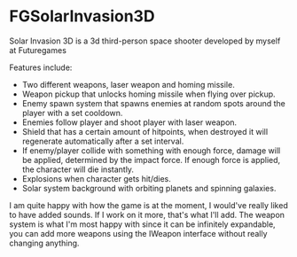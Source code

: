 # FGSolarInvasion3D
Solar Invasion 3D is a 3d third-person space shooter developed by myself at Futuregames

Features include:
- Two different weapons, laser weapon and homing missile.
- Weapon pickup that unlocks homing missile when flying over pickup.
- Enemy spawn system that spawns enemies at random spots around the player with a set cooldown.
- Enemies follow player and shoot player with laser weapon.
- Shield that has a certain amount of hitpoints, when destroyed it will regenerate automatically after a set interval.
- If enemy/player collide with something with enough force, damage will be applied, determined by the impact force. If enough force is applied, the character will die instantly.
- Explosions when character gets hit/dies.
- Solar system background with orbiting planets and spinning galaxies.

I am quite happy with how the game is at the moment, I would've really liked to have added sounds. If I work on it more, that's what I'll add.
The weapon system is what I'm most happy with since it can be infinitely expandable, you can add more weapons using the IWeapon interface without really changing anything.
